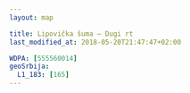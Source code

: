 ```yaml
---
layout: map

title: Lipovička šuma – Dugi rt
last_modified_at: 2018-05-20T21:47:47+02:00

WDPA: [555560014]
geoSrbija:
  L1_183: [165]
---
```

